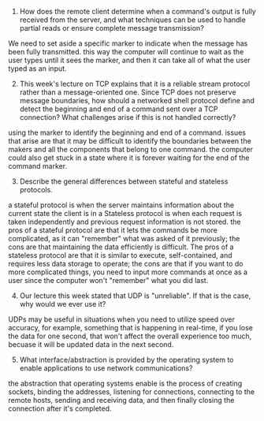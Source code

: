 1. How does the remote client determine when a command's output is fully received from the server, and what techniques can be used to handle partial reads or ensure complete message transmission?

We need to set aside a specific marker to indicate when the message has been fully transmitted. this way the computer will continue to wait as the user types until it sees the marker, and then it can take all of what the user typed as an input. 

2. This week's lecture on TCP explains that it is a reliable stream protocol rather than a message-oriented one. Since TCP does not preserve message boundaries, how should a networked shell protocol define and detect the beginning and end of a command sent over a TCP connection? What challenges arise if this is not handled correctly?

using the marker to identify the beginning and end of a command. issues that arise are that it may be difficult to identify the boundaries between the makers and all the components that belong to one command. the computer could also get stuck in a state where it is forever waiting for the end of the command marker. 

3. Describe the general differences between stateful and stateless protocols.

a stateful protocol is when the server maintains information about the current state the client is in a Stateless protocol is when each request is taken independently and previous request information is not stored. the pros of a stateful protocol are that it lets the commands be more complicated, as it can "remember" what was asked of it previously; the cons are that maintaining the data efficiently is difficult. The pros of a stateless protocol are that it is similar to execute, self-contained, and requires less data storage to operate; the cons are that if you want to do more complicated things, you need to input more commands at once as a user since the computer won't "remember" what you did last.  

4. Our lecture this week stated that UDP is "unreliable". If that is the case, why would we ever use it?

UDPs may be useful in situations when you need to utilize speed over accuracy, for example, something that is happening in real-time, if you lose the data for one second, that won't affect the overall experience too much, becuase it will be updated data in the next second. 

5. What interface/abstraction is provided by the operating system to enable applications to use network communications?

the abstraction that operating systems enable is the process of creating sockets, binding the addresses, listening for connections, connecting to the remote hosts, sending and receiving data, and then finally closing the connection after it's completed. 

